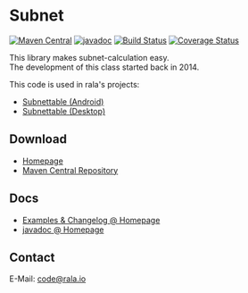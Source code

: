 # Subnet
[![Maven Central](https://maven-badges.herokuapp.com/maven-central/io.rala/subnet/badge.svg)](https://maven-badges.herokuapp.com/maven-central/io.rala/subnet)
[![javadoc](https://javadoc.io/badge2/io.rala/subnet/javadoc.svg)](https://javadoc.io/doc/io.rala/subnet)
[![Build Status](https://travis-ci.com/rala72/subnet.svg?branch=master)](https://travis-ci.com/rala72/subnet)
[![Coverage Status](https://coveralls.io/repos/github/rala72/subnet/badge.svg?branch=master)](https://coveralls.io/github/rala72/subnet?branch=master)

This library makes subnet-calculation easy.<br>
The development of this class started back in 2014.

This code is used in rala's projects:

* [Subnettable (Android)](http://www.rala.io/app/subnettable)
* [Subnettable (Desktop)](http://www.rala.io/programs/subnettable)

## Download

* [Homepage](http://www.rala.io/library/subnet)
* [Maven Central Repository](https://search.maven.org/artifact/io.rala/subnet)

## Docs

* [Examples & Changelog @ Homepage](http://www.rala.io/library/subnet)
* [javadoc @ Homepage](http://javadoc.rala.io)

## Contact

E-Mail: [code@rala.io](mailto:code@rala.io)
